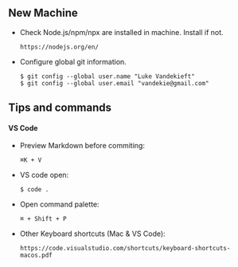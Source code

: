 ## New Machine

* Check Node.js/npm/npx are installed in machine. Install if not.
      
      https://nodejs.org/en/

* Configure global git information.
        
      $ git config --global user.name "Luke Vandekieft"
      $ git config --global user.email "vandekie@gmail.com"


## Tips and commands

#### VS Code
* Preview Markdown before commiting:

      ⌘K + V

* VS code open: 
        
      $ code .

* Open command palette: 

      ⌘ + Shift + P

* Other Keyboard shortcuts (Mac & VS Code):

      https://code.visualstudio.com/shortcuts/keyboard-shortcuts-macos.pdf